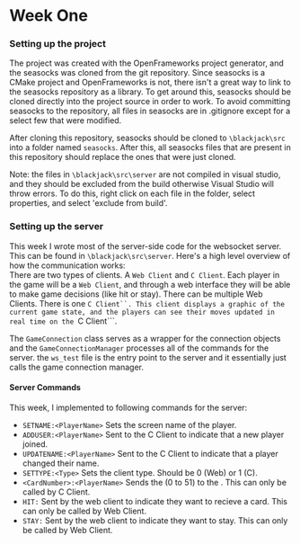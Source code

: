 # Week One

### Setting up the project
The project was created with the OpenFrameworks project generator, and the seasocks was cloned from the
git repository. Since seasocks is a CMake project and OpenFrameworks is not, there isn't a great way to link
to the seasocks repository as a library. To get around this, seasocks should be cloned directly into the project
source in order to work. To avoid committing seasocks to the repository, all files in seasocks are in .gitignore
except for a select few that were modified.    

After cloning this repository, seasocks should be cloned to ```\blackjack\src``` into a folder named ```seasocks```. After this,
all seasocks files that are present in this repository should replace the ones that were just cloned.    

Note: the files in ```\blackjack\src\server``` are not compiled in visual studio, and they should be excluded from the build otherwise
Visual Studio will throw errors. To do this, right click on each file in the folder, select properties, and select 'exclude from build'.

### Setting up the server
This week I wrote most of the server-side code for the websocket server. This can be found in ```\blackjack\src\server```. Here's a high
level overview of how the communication works:  
There are two types of clients. A ```Web Client``` and ```C Client```. Each player in the game will be a ```Web Client```, and through
a web interface they will be able to make game decisions (like hit or stay). There can be multiple Web Clients. There is one ```C Client``. This
client displays a graphic of the current game state, and the players can see their moves updated in real time on the ```C Client```.    

The ```GameConnection``` class serves as a wrapper for the connection objects and the ```GameConnectionManager``` processes all of the commands for the server. the ```ws_test``` file is the entry point to the server and it essentially just calls the game connection manager.    

#### Server Commands
This week, I implemented to following commands for the server:  
- ```SETNAME:<PlayerName>``` Sets the screen name of the player.
- ```ADDUSER:<PlayerName>``` Sent to the C Client to indicate that a new player joined.
- ```UPDATENAME:<PlayerName>``` Sent to the C Client to indicate that a player changed their name.
- ```SETTYPE:<Type>``` Sets the client type. <Type> Should be 0 (Web) or 1 (C).
- ```<CardNumber>:<PlayerName>``` Sends the <CardNumber> (0 to 51) to the <PlayerName>. This can only be called by C Client.
- ```HIT:``` Sent by the web client to indicate they want to recieve a card. This can only be called by Web Client.
- ```STAY:``` Sent by the web client to indicate they want to stay. This can only be called by Web Client.
